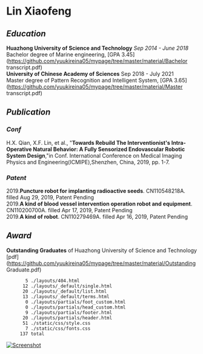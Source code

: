 # Lin Xiaofeng

## _Education_

**Huazhong University of Science and Technology** _Sep 2014 - June 2018_<br/>
Bachelor degree of Marine engineering, [GPA 3.45](https://github.com/yuukireina05/mypage/tree/master/material/Bachelor transcript.pdf)<br/> 
**University of Chinese Academy of Sciences** Sep 2018 - July 2021<br/>
Master degree of Pattern Recognition and Intelligent System, [GPA 3.65](https://github.com/yuukireina05/mypage/tree/master/material/Master transcript.pdf)
## _Publication_
### _Conf_
H.X. Qian, X.F. Lin, et al., "**Towards Rebuild The Interventionist's Intra-Operative Natural Behavior: A Fully Sensorized Endovascular Robotic System Design**,"in Conf. International Conference on Medical Imaging Physics and Engineering(ICMIPE),Shenzhen, China, 2019, pp. 1-7.
### _Patent_
2019.**Puncture robot for implanting radioactive seeds**. CN110548218A. filled Aug 29, 2019, Patent Pending<br/>
2019.**A kind of blood vessel intervention operation robot and equipment**. CN110200700A. filled Apr 17, 2019, Patent Pending<br/>
2019.**A kind of robot**. CN110279469A. filled Apr 16, 2019, Patent Pending<br/>

## _Award_
**Outstanding Graduates** of Huazhong University of Science and Technology [pdf](https://github.com/yuukireina05/mypage/tree/master/material/Outstanding Graduate.pdf)


```
       5 ./layouts/404.html
      12 ./layouts/_default/single.html
      20 ./layouts/_default/list.html
      13 ./layouts/_default/terms.html
       0 ./layouts/partials/foot_custom.html
       0 ./layouts/partials/head_custom.html
       9 ./layouts/partials/footer.html
      20 ./layouts/partials/header.html
      51 ./static/css/style.css
       7 ./static/css/fonts.css
     137 total
```

[![Screenshot](https://github.com/yihui/hugo-xmin/raw/master/images/screenshot.png)](https://xmin.yihui.name)
